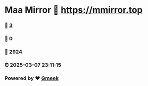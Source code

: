 # Maa Mirror :link: https://mmirror.top 
### :page_facing_up: [3](https://mmirror.top/tag.html) 
### :speech_balloon: 0 
### :hibiscus: 2924 
### :alarm_clock: 2025-03-07 23:11:15 
### Powered by :heart: [Gmeek](https://github.com/Meekdai/Gmeek)

